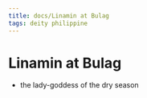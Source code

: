 ```yaml
---
title: docs/Linamin at Bulag
tags: deity philippine
---
```


# Linamin at Bulag
- the lady-goddess of the dry season
